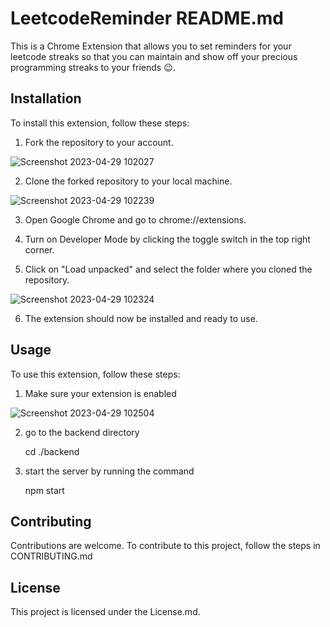 
# LeetcodeReminder README.md

This is a Chrome Extension that allows you to set reminders for your leetcode streaks so that you can maintain and show off your precious programming streaks to your friends 😉.

## Installation

To install this extension, follow these steps:

1. Fork the repository to your account.

![Screenshot 2023-04-29 102027](https://user-images.githubusercontent.com/87887912/235284452-e7f8db3b-7d18-455c-ba33-407e1c71beb8.png)

2. Clone the forked repository to your local machine.

![Screenshot 2023-04-29 102239](https://user-images.githubusercontent.com/87887912/235284465-c475a032-371a-4213-83d0-97f32b6cc643.png)


3.  Open Google Chrome and go to chrome://extensions.

4.  Turn on Developer Mode by clicking the toggle switch in the top right corner.

5.  Click on "Load unpacked" and select the folder where you cloned the repository.

![Screenshot 2023-04-29 102324](https://user-images.githubusercontent.com/87887912/235284475-64d60ac1-3261-4264-9805-5323d039eea8.png)

6.  The extension should now be installed and ready to use.

## Usage

To use this extension, follow these steps:

1.  Make sure your extension is enabled

![Screenshot 2023-04-29 102504](https://user-images.githubusercontent.com/87887912/235284484-c28ee24b-f716-450a-bbcb-4bfc9bc1d80c.png)

2.  go to the backend directory

 	cd  ./backend

3.  start the server by running the command

	npm start



## Contributing

Contributions are welcome. To contribute to this project, follow the steps in CONTRIBUTING.md

## License

This project is licensed under the License.md.
